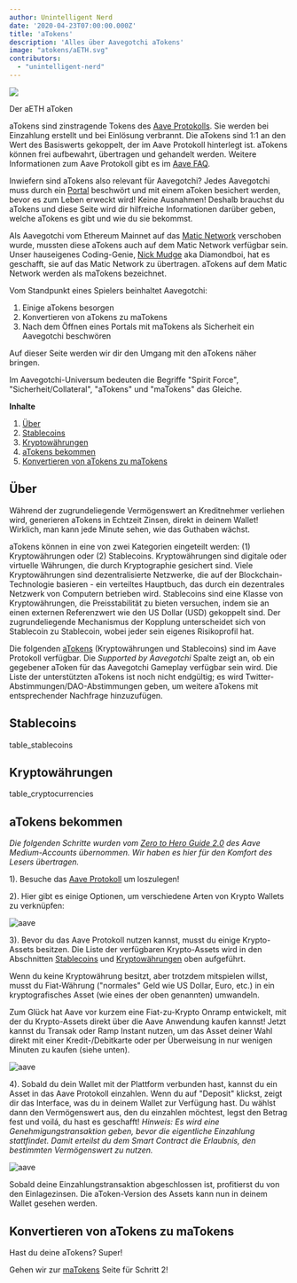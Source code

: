 ```yaml
---
author: Unintelligent Nerd
date: '2020-04-23T07:00:00.000Z'
title: 'aTokens'
description: 'Alles über Aavegotchi aTokens'
image: "atokens/aETH.svg"
contributors:
  - "unintelligent-nerd"
---
```


<div class="headerImageContainer">
<img class="headerImage" src="/atokens/aETH.png">
<p class="headerImageText">Der aETH aToken</p>
</div>

aTokens sind zinstragende Tokens des [Aave Protokolls](https://aave.com). Sie werden bei Einzahlung erstellt und bei Einlösung verbrannt. Die aTokens sind 1:1 an den Wert des Basiswerts gekoppelt, der im Aave Protokoll hinterlegt ist. aTokens können frei aufbewahrt, übertragen und gehandelt werden. Weitere Informationen zum Aave Protokoll gibt es im [Aave FAQ](https://docs.aave.com/faq/).

Inwiefern sind aTokens also relevant für Aavegotchi? Jedes Aavegotchi muss durch ein [Portal](/pages/portals) beschwört und mit einem aToken besichert werden, bevor es zum Leben erweckt wird! Keine Ausnahmen! Deshalb brauchst du aTokens und diese Seite wird dir hilfreiche Informationen darüber geben, welche aTokens es gibt und wie du sie bekommst.

Als Aavegotchi vom Ethereum Mainnet auf das [Matic Network](/glossary#matic-network) verschoben wurde, mussten diese aTokens auch auf dem Matic Network verfügbar sein. Unser hauseigenes Coding-Genie, [Nick Mudge](/team#nick-mudge) aka Diamondboi, hat es geschafft, sie auf das Matic Network zu übertragen. aTokens auf dem Matic Network werden als maTokens bezeichnet.

Vom Standpunkt eines Spielers beinhaltet Aavegotchi:

1. Einige aTokens besorgen
2. Konvertieren von aTokens zu maTokens
3. Nach dem Öffnen eines Portals mit maTokens als Sicherheit ein Aavegotchi beschwören

Auf dieser Seite werden wir dir den Umgang mit den aTokens näher bringen.

Im Aavegotchi-Universum bedeuten die Begriffe "Spirit Force", "Sicherheit/Collateral", "aTokens" und "maTokens" das Gleiche.

<div class="contentsBox">

**Inhalte**

<ol>
<li><a href=#about>Über</a></li>
<li><a href=#stablecoins>Stablecoins</a></li>
<li><a href=#cryptocurrencies>Kryptowährungen</a></li>
<li><a href=#getting-atokens>aTokens bekommen</a></li>
<li><a href=#converting-atokens-into-matokens>Konvertieren von aTokens zu maTokens</a></li>
</ol>

</div>

## Über

Während der zugrundeliegende Vermögenswert an Kreditnehmer verliehen wird, generieren aTokens in Echtzeit Zinsen, direkt in deinem Wallet! Wirklich, man kann jede Minute sehen, wie das Guthaben wächst.

aTokens können in eine von zwei Kategorien eingeteilt werden: (1) Kryptowährungen oder (2) Stablecoins. Kryptowährungen sind digitale oder virtuelle Währungen, die durch Kryptographie gesichert sind. Viele Kryptowährungen sind dezentralisierte Netzwerke, die auf der Blockchain-Technologie basieren - ein verteiltes Hauptbuch, das durch ein dezentrales Netzwerk von Computern betrieben wird. Stablecoins sind eine Klasse von Kryptowährungen, die Preisstabilität zu bieten versuchen, indem sie an einen externen Referenzwert wie den US Dollar (USD) gekoppelt sind. Der zugrundeliegende Mechanismus der Kopplung unterscheidet sich von Stablecoin zu Stablecoin, wobei jeder sein eigenes Risikoprofil hat.


Die folgenden [aTokens](https://docs.aave.com/developers/deployed-contracts/deployed-contract-instances) (Kryptowährungen und Stablecoins) sind im Aave Protokoll verfügbar. Die *Supported by Aavegotchi* Spalte zeigt an, ob ein gegebener aToken für das Aavegotchi Gameplay verfügbar sein wird. Die Liste der unterstützten aTokens ist noch nicht endgültig; es wird Twitter-Abstimmungen/DAO-Abstimmungen geben, um weitere aTokens mit entsprechender Nachfrage hinzuzufügen.

## Stablecoins

table_stablecoins

## Kryptowährungen

table_cryptocurrencies

## aTokens bekommen

*Die folgenden Schritte wurden vom [Zero to Hero Guide 2.0](https://medium.com/aave/zero-to-hero-guide-2-0-dadce0f3e834) des Aave Medium-Accounts übernommen. Wir haben es hier für den Komfort des Lesers übertragen.*

1). Besuche das <a href = "https://app.aave.com/">Aave Protokoll</a> um loszulegen!

2). Hier gibt es einige Optionen, um verschiedene Arten von Krypto Wallets zu verknüpfen:

<img src = "/atokens/connect-your-wallet.png" alt = "aave" class="bodyImage" />

3). Bevor du das Aave Protokoll nutzen kannst, musst du einige Krypto-Assets besitzen. Die Liste der verfügbaren Krypto-Assets wird in den Abschnitten <a href=#stablecoins>Stablecoins</a> und <a href=#cryptocurrencies>Kryptowährungen</a> oben aufgeführt.

Wenn du keine Kryptowährung besitzt, aber trotzdem mitspielen willst, musst du Fiat-Währung ("normales" Geld wie US Dollar, Euro, etc.) in ein kryptografisches Asset (wie eines der oben genannten) umwandeln.

Zum Glück hat Aave vor kurzem eine Fiat-zu-Krypto Onramp entwickelt, mit der du Krypto-Assets direkt über die Aave Anwendung kaufen kannst! Jetzt kannst du Transak oder Ramp Instant nutzen, um das Asset deiner Wahl direkt mit einer Kredit-/Debitkarte oder per Überweisung in nur wenigen Minuten zu kaufen (siehe unten).

<img src = "/atokens/buy-with-fiat.png" alt = "aave" class="bodyImage" />

4). Sobald du dein Wallet mit der Plattform verbunden hast, kannst du ein Asset in das Aave Protokoll einzahlen. Wenn du auf "Deposit" klickst, zeigt dir das Interface, was du in deinem Wallet zur Verfügung hast. Du wählst dann den Vermögenswert aus, den du einzahlen möchtest, legst den Betrag fest und voilá, du hast es geschafft! *Hinweis: Es wird eine Genehmigungstransaktion geben, bevor die eigentliche Einzahlung stattfindet. Damit erteilst du dem Smart Contract die Erlaubnis, den bestimmten Vermögenswert zu nutzen.*

<img src = "/atokens/deposit.gif" alt = "aave" class="bodyImage" />

Sobald deine Einzahlungstransaktion abgeschlossen ist, profitierst du von den Einlagezinsen. Die aToken-Version des Assets kann nun in deinem Wallet gesehen werden.

## Konvertieren von aTokens zu maTokens

Hast du deine aTokens? Super!

Gehen wir zur [maTokens](/matokens) Seite für Schritt 2!